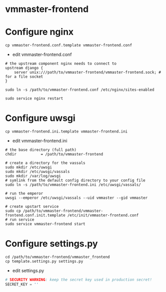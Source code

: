 vmmaster-frontend
=================

# Configure nginx

```
cp vmmaster-frontend.conf.template vmmaster-frontend.conf
```
+ edit vmmaster-frontend.conf
```
# the upstream component nginx needs to connect to
upstream django {
    server unix:///path/to/vmmaster-frontend/vmmaster-frontend.sock; # for a file socket
}
```
```
sudo ln -s /path/to/vmmaster-frontend.conf /etc/nginx/sites-enabled
```
```
sudo service nginx restart
```


# Configure uwsgi

```
cp vmmaster-frontend.ini.template vmmaster-frontend.ini
```
+ edit vmmaster-frontend.ini
```
# the base directory (full path)
chdir           = /path/to/vmmaster-frontend
```
```
# create a directory for the vassals
sudo mkdir /etc/uwsgi
sudo mkdir /etc/uwsgi/vassals
sudo mkdir /var/log/uwsgi
# symlink from the default config directory to your config file
sudo ln -s /path/to/vmmaster-frontend.ini /etc/uwsgi/vassals/
```
```
# run the emperor
uwsgi --emperor /etc/uwsgi/vassals --uid vmmaster --gid vmmaster
```
```
# create upstart service
sudo cp /path/to/vmmaster-frontend/vmmaster-frontend.conf.init.template /etc/init/vmmaster-frontend.conf
# run service
sudo service vmmaster-frontend start
```

# Configure settings.py
```
cd /path/to/vmmaster-frontend/vmmaster_frontend
cp template.settings.py settings.py
```
+ edit settings.py
```python
# SECURITY WARNING: keep the secret key used in production secret!
SECRET_KEY = ''
```
